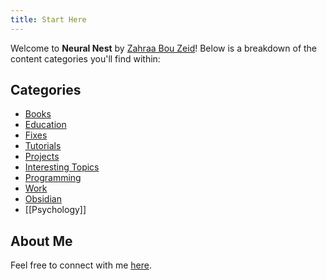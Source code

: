 ```yaml
---
title: Start Here
---
```


Welcome to **Neural Nest** by [Zahraa Bou Zeid](About%20Me.md)! Below is a breakdown of the content categories you'll find within:

## Categories

- [Books](Books.md)
- [Education](Education.md)
- [Fixes](Fixes.md)
- [Tutorials](Tutorials.md)
- [Projects](Projects.md)
- [Interesting Topics](Interesting%20Topics.md)
- [Programming](Programming.md)
- [Work](Work.md)
- [Obsidian](Obsidian.md)
- [[Psychology]]

## About Me

Feel free to connect with me [here](About%20Me.md).
